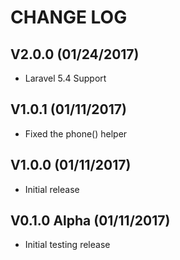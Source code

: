 CHANGE LOG
==========

## V2.0.0 (01/24/2017)

* Laravel 5.4 Support

## V1.0.1 (01/11/2017)

* Fixed the phone() helper

## V1.0.0 (01/11/2017)

* Initial release

## V0.1.0 Alpha (01/11/2017)

* Initial testing release
